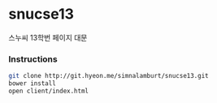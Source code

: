 snucse13
============

스누씨 13학번 페이지 대문

### Instructions

```bash
git clone http://git.hyeon.me/simnalamburt/snucse13.git
bower install
open client/index.html
```
